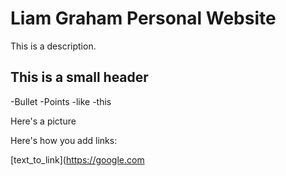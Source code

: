 
# Liam Graham Personal Website

This is a description.

## This is a small header

-Bullet
-Points
-like
-this

Here's a picture

Here's how you add links:

[text_to_link](https://google.com
